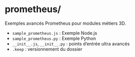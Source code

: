 # prometheus/

Exemples avancés Prometheus pour modules métiers 3D.

- `sample_prometheus.js` : Exemple Node.js
- `sample_prometheus.py` : Exemple Python
- `__init__.js`, `__init__.py` : points d’entrée ultra avancés
- `.keep` : versionnement du dossier
